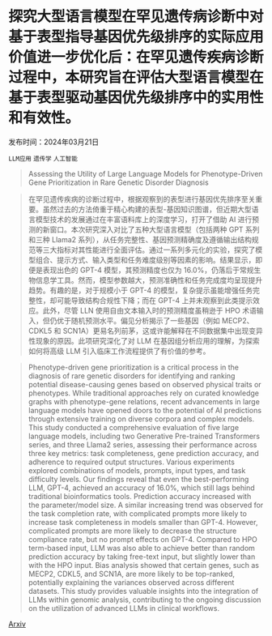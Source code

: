 # 探究大型语言模型在罕见遗传病诊断中对基于表型指导基因优先级排序的实际应用价值进一步优化后：在罕见遗传疾病诊断过程中，本研究旨在评估大型语言模型在基于表型驱动基因优先级排序中的实用性和有效性。

发布时间：2024年03月21日

`LLM应用` `遗传学` `人工智能`

> Assessing the Utility of Large Language Models for Phenotype-Driven Gene Prioritization in Rare Genetic Disorder Diagnosis

> 在罕见遗传疾病的诊断过程中，根据观察到的表型进行基因优先排序至关重要。虽然过去的方法倚重于精心构建的表型-基因知识图谱，但近期大型语言模型技术的发展通过在丰富语料库上的深度学习，打开了借助 AI 进行预测的新窗口。本次研究深入对比了五种大型语言模型（包括两种 GPT 系列和三种 Llama2 系列），从任务完整性、基因预测精确度及遵循输出结构规范等三大指标对其性能进行全面评估。通过一系列多元化的实验，探究了模型组合、提示方式、输入类型和任务难度级别等因素的影响。结果显示，即便是表现出色的 GPT-4 模型，其预测精度也仅为 16.0%，仍落后于常规生物信息学工具。然而，模型参数越大，预测准确性和任务完成度均呈现提升趋势。有趣的是，对于规模小于 GPT-4 的模型，复杂提示虽能增强任务完整性，却可能导致结构合规性下降；而在 GPT-4 上并未观察到此类提示效应。此外，尽管 LLN 使用自由文本输入时的预测精度虽稍逊于 HPO 术语输入，但仍优于随机预测水平。偏见分析揭示了一些基因（例如 MECP2、CDKL5 和 SCN1A）更易名列前茅，这或许能解释在不同数据集中出现变异性现象的原因。此项研究深化了对 LLM 在基因组分析应用的理解，为探索如何将高级 LLM 引入临床工作流程提供了有价值的参考。

> Phenotype-driven gene prioritization is a critical process in the diagnosis of rare genetic disorders for identifying and ranking potential disease-causing genes based on observed physical traits or phenotypes. While traditional approaches rely on curated knowledge graphs with phenotype-gene relations, recent advancements in large language models have opened doors to the potential of AI predictions through extensive training on diverse corpora and complex models. This study conducted a comprehensive evaluation of five large language models, including two Generative Pre-trained Transformers series, and three Llama2 series, assessing their performance across three key metrics: task completeness, gene prediction accuracy, and adherence to required output structures. Various experiments explored combinations of models, prompts, input types, and task difficulty levels. Our findings reveal that even the best-performing LLM, GPT-4, achieved an accuracy of 16.0%, which still lags behind traditional bioinformatics tools. Prediction accuracy increased with the parameter/model size. A similar increasing trend was observed for the task completion rate, with complicated prompts more likely to increase task completeness in models smaller than GPT-4. However, complicated prompts are more likely to decrease the structure compliance rate, but no prompt effects on GPT-4. Compared to HPO term-based input, LLM was also able to achieve better than random prediction accuracy by taking free-text input, but slightly lower than with the HPO input. Bias analysis showed that certain genes, such as MECP2, CDKL5, and SCN1A, are more likely to be top-ranked, potentially explaining the variances observed across different datasets. This study provides valuable insights into the integration of LLMs within genomic analysis, contributing to the ongoing discussion on the utilization of advanced LLMs in clinical workflows.

[Arxiv](https://arxiv.org/abs/2403.14801)